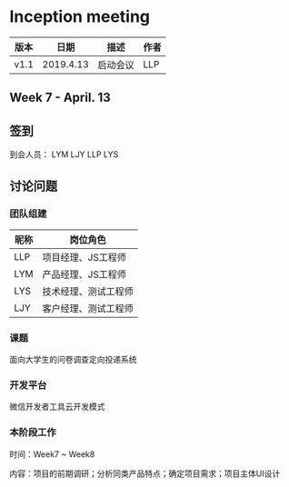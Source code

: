 # Inception meeting 
| 版本 | 日期 | 描述 | 作者 |
| - | - | - | - |
| v1.1 | 2019.4.13 | 启动会议 | LLP |
## Week 7 - April. 13
## 签到
到会人员： LYM LJY LLP LYS
## 讨论问题
### 团队组建
| 昵称 | 岗位角色 |
| - | - |
| LLP | 项目经理、JS工程师 |
| LYM | 产品经理、JS工程师 |
| LYS | 技术经理、测试工程师 |
| LJY | 客户经理、测试工程师 |
### 课题
面向大学生的问卷调查定向投递系统
### 开发平台
微信开发者工具云开发模式
### 本阶段工作
时间：Week7 ~ Week8

内容：项目的前期调研；分析同类产品特点；确定项目需求；项目主体UI设计
